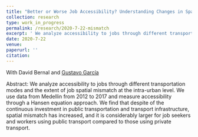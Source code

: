 ```yaml
---
title: "Better or Worse Job Accessibility? Understanding Changes in Spatial Mismatch at the Intra-urban Level in Medellín"
collection: research
type: work_in_progress
permalink: /research/2020-7-22-mismatch
excerpt: ' We analyze accessibility to jobs through different transportation modes and the extent of job spatial mismatch at the intra-urban level. We use data from Medellin from 2012 to 2017 and measure accessibility through a Hansen equation approach. We find that despite of the continuous investment in public transportation and transport infrastructure, spatial mismatch has increased, and it is considerably larger for job seekers and workers using public transport compared to those using private transport.'
date: 2020-7-22
venue: 
paperurl: ''
citation: 
---
```

With David Bernal and [Gustavo García](https://www.eafit.edu.co/docentes-investigadores/Paginas/gustavo-garcia.aspx)

Abstract: We analyze accessibility to jobs through different transportation modes and the extent of job spatial mismatch at the intra-urban level. We use data from Medellin from 2012 to 2017 and measure accessibility through a Hansen equation approach. We find that despite of the continuous investment in public transportation and transport infrastructure, spatial mismatch has increased, and it is considerably larger for job seekers and workers using public transport compared to those using private transport.

